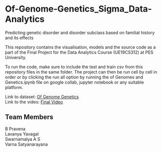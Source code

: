# Of-Genome-Genetics_Sigma_Data-Analytics

Predicting genetic disorder and disorder subclass based on familial history and its effects

This repository contains the visualisation, models and  the source code as a part of the Final Project for the Data Analytics Course (UE19CS312) at PES University.

To run the code, make sure to include the test and train csv from this repository files in the same folder. The project can then be run cell by cell in order or by clicking the run all option by running the of Genomes and Genetics.ipynb file on google collab, jupyter notebook or any suitable platform.

Link to dataset: [Of Genome Genetics](https://www.kaggle.com/aryarishabh/of-genomes-and-genetics-hackerearth-ml-challenge)
<br/>Link to the video: [Final Video](https://drive.google.com/file/d/1s6c2P6uMhr8yOOZ62fS2h5Wx0dGasc9p/view?usp=sharing)

## Team Members 
B Pravena
<br/>Lavanya Yavagal
<br/>Swarnamalya A S
<br/> Varna Satyanarayana


